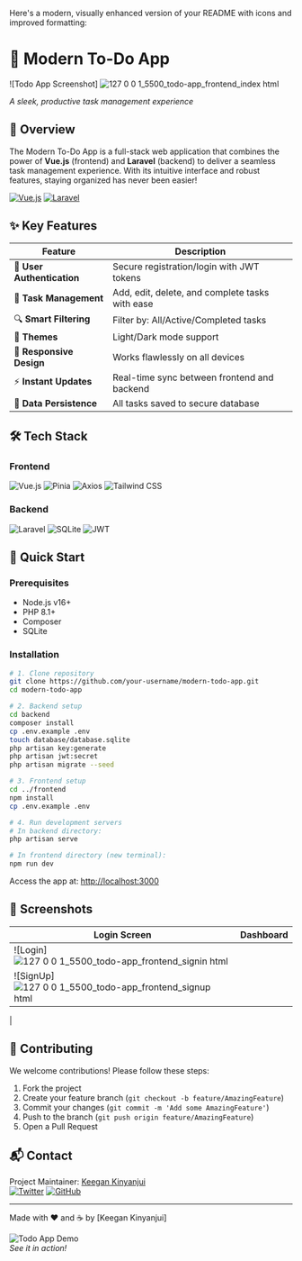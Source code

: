 Here's a modern, visually enhanced version of your README with icons and improved formatting:

# 🚀 Modern To-Do App

![Todo App Screenshot]
![127 0 0 1_5500_todo-app_frontend_index html](https://github.com/user-attachments/assets/f2316c4f-0e24-4d44-baa3-a088ec7198ef)

*A sleek, productive task management experience*

## 🌟 Overview

The Modern To-Do App is a full-stack web application that combines the power of **Vue.js** (frontend) and **Laravel** (backend) to deliver a seamless task management experience. With its intuitive interface and robust features, staying organized has never been easier!

[![Vue.js](https://img.shields.io/badge/Vue.js-4FC08D?style=for-the-badge&logo=vuedotjs&logoColor=white)](https://vuejs.org/)
[![Laravel](https://img.shields.io/badge/Laravel-FF2D20?style=for-the-badge&logo=laravel&logoColor=white)](https://laravel.com)

## ✨ Key Features

| Feature | Description |
|---------|-------------|
| 🔐 **User Authentication** | Secure registration/login with JWT tokens |
| 📝 **Task Management** | Add, edit, delete, and complete tasks with ease |
| 🔍 **Smart Filtering** | Filter by: All/Active/Completed tasks |
| 🌈 **Themes** | Light/Dark mode support |
| 📱 **Responsive Design** | Works flawlessly on all devices |
| ⚡ **Instant Updates** | Real-time sync between frontend and backend |
| 🔄 **Data Persistence** | All tasks saved to secure database |

## 🛠️ Tech Stack

### Frontend
![Vue.js](https://img.shields.io/badge/Vue.js-3-4FC08D?logo=vuedotjs&logoColor=white)
![Pinia](https://img.shields.io/badge/Pinia-FFD02F?logo=pinia&logoColor=black)
![Axios](https://img.shields.io/badge/Axios-5A29E4?logo=axios&logoColor=white)
![Tailwind CSS](https://img.shields.io/badge/Tailwind_CSS-38B2AC?logo=tailwind-css&logoColor=white)

### Backend
![Laravel](https://img.shields.io/badge/Laravel-10-FF2D20?logo=laravel&logoColor=white)
![SQLite](https://img.shields.io/badge/SQLite-003B57?logo=sqlite&logoColor=white)
![JWT](https://img.shields.io/badge/JWT-Auth-000000?logo=json-web-tokens&logoColor=white)

## 🚀 Quick Start

### Prerequisites
- Node.js v16+
- PHP 8.1+
- Composer
- SQLite

### Installation

```bash
# 1. Clone repository
git clone https://github.com/your-username/modern-todo-app.git
cd modern-todo-app

# 2. Backend setup
cd backend
composer install
cp .env.example .env
touch database/database.sqlite
php artisan key:generate
php artisan jwt:secret
php artisan migrate --seed

# 3. Frontend setup
cd ../frontend
npm install
cp .env.example .env

# 4. Run development servers
# In backend directory:
php artisan serve

# In frontend directory (new terminal):
npm run dev
```

Access the app at: [http://localhost:3000](http://localhost:3000)

## 📸 Screenshots

| Login Screen | Dashboard |
|--------------|-----------|
| ![Login]![127 0 0 1_5500_todo-app_frontend_signin html](https://github.com/user-attachments/assets/e82a1a6e-1893-43f5-bfd0-b26bc0740a9d)
 | ![SignUp] ![127 0 0 1_5500_todo-app_frontend_signup html](https://github.com/user-attachments/assets/b4a72973-82d4-4a6d-a7c1-1e09f19f65ab)
 |

## 🤝 Contributing

We welcome contributions! Please follow these steps:

1. Fork the project
2. Create your feature branch (`git checkout -b feature/AmazingFeature`)
3. Commit your changes (`git commit -m 'Add some AmazingFeature'`)
4. Push to the branch (`git push origin feature/AmazingFeature`)
5. Open a Pull Request

## 📬 Contact

Project Maintainer: [Keegan Kinyanjui](mailto:keegan@turelabs.com)  
[![Twitter](https://img.shields.io/badge/Twitter-1DA1F2?logo=twitter&logoColor=white)](https://twitter.com/iamnigelthe1st)
[![GitHub](https://img.shields.io/badge/GitHub-181717?logo=github&logoColor=white)](https://github.com/iamnigelthe1st)

---

Made with ❤️ and ☕ by [Keegan Kinyanjui]  

![Todo App Demo](https://media.giphy.com/media/your-demo-gif.gif)  
*See it in action!*
